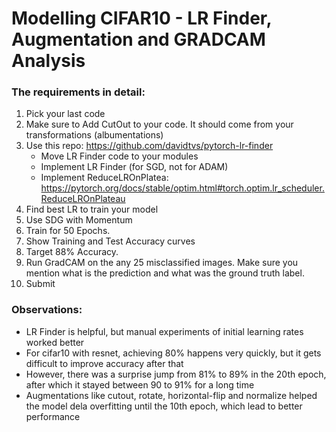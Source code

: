 
# Modelling CIFAR10 - LR Finder, Augmentation and GRADCAM Analysis

### The requirements in detail:
  
1. Pick your last code
2. Make sure  to Add CutOut to your code. It should come from your transformations (albumentations)
3. Use this repo: https://github.com/davidtvs/pytorch-lr-finder
    - Move LR Finder code to your modules
    - Implement LR Finder (for SGD, not for ADAM)
    - Implement ReduceLROnPlatea: https://pytorch.org/docs/stable/optim.html#torch.optim.lr_scheduler.ReduceLROnPlateau
4. Find best LR to train your model
5. Use SDG with Momentum
6. Train for 50 Epochs. 
7. Show Training and Test Accuracy curves
8. Target 88% Accuracy.
9. Run GradCAM on the any 25 misclassified images. Make sure you mention what is the prediction and what was the ground truth label.
10. Submit


### Observations:
- LR Finder is helpful, but manual experiments of initial learning rates worked better
- For cifar10 with resnet, achieving 80% happens very quickly, but it gets difficult to improve accuracy after that
- However, there was a surprise jump from 81% to 89% in the 20th epoch, after which it stayed between 90 to 91% for a long time
- Augmentations like cutout, rotate, horizontal-flip and normalize helped the model dela overfitting until the 10th epoch, which lead to better performance


